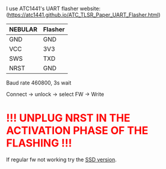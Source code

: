 I use ATC1441's UART flasher website:
(https://atc1441.github.io/ATC_TLSR_Paper_UART_Flasher.html)

|NEBULAR |Flasher|
|-----------|-----------------|
|    GND    |    GND          |
|    VCC    |    3V3          |
|    SWS    |    TXD          |
|    NRST   |    GND          |

Baud rate 460800, 3s wait

Connect -> unlock -> select FW -> Write

# <span style="color:red">!!! UNPLUG NRST IN THE ACTIVATION PHASE OF THE FLASHING !!!</span>

If regular fw not working try the [SSD version](https://github.com/dontrajik/Nebular/blob/main/IF_ALPHA_OR_INVERSE_NOT_GOOD_TLSR_HS_BWY_35_SSD.bin).
